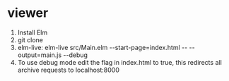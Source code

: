 # viewer

1. Install Elm
2. git clone
3. elm-live: elm-live src/Main.elm --start-page=index.html -- --output=main.js --debug
4. To use debug mode edit the flag in index.html to true, this redirects all archive requests to localhost:8000
